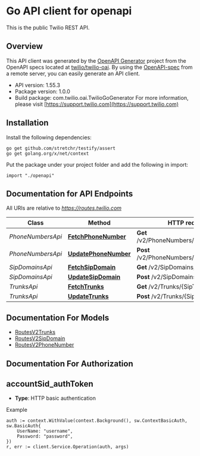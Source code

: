 # Go API client for openapi

This is the public Twilio REST API.

## Overview
This API client was generated by the [OpenAPI Generator](https://openapi-generator.tech) project from the OpenAPI specs located at [twilio/twilio-oai](https://github.com/twilio/twilio-oai/tree/main/spec).  By using the [OpenAPI-spec](https://www.openapis.org/) from a remote server, you can easily generate an API client.

- API version: 1.55.3
- Package version: 1.0.0
- Build package: com.twilio.oai.TwilioGoGenerator
For more information, please visit [https://support.twilio.com](https://support.twilio.com)

## Installation

Install the following dependencies:

```shell
go get github.com/stretchr/testify/assert
go get golang.org/x/net/context
```

Put the package under your project folder and add the following in import:

```golang
import "./openapi"
```

## Documentation for API Endpoints

All URIs are relative to *https://routes.twilio.com*

Class | Method | HTTP request | Description
------------ | ------------- | ------------- | -------------
*PhoneNumbersApi* | [**FetchPhoneNumber**](docs/PhoneNumbersApi.md#fetchphonenumber) | **Get** /v2/PhoneNumbers/{PhoneNumber} | 
*PhoneNumbersApi* | [**UpdatePhoneNumber**](docs/PhoneNumbersApi.md#updatephonenumber) | **Post** /v2/PhoneNumbers/{PhoneNumber} | 
*SipDomainsApi* | [**FetchSipDomain**](docs/SipDomainsApi.md#fetchsipdomain) | **Get** /v2/SipDomains/{SipDomain} | 
*SipDomainsApi* | [**UpdateSipDomain**](docs/SipDomainsApi.md#updatesipdomain) | **Post** /v2/SipDomains/{SipDomain} | 
*TrunksApi* | [**FetchTrunks**](docs/TrunksApi.md#fetchtrunks) | **Get** /v2/Trunks/{SipTrunkDomain} | 
*TrunksApi* | [**UpdateTrunks**](docs/TrunksApi.md#updatetrunks) | **Post** /v2/Trunks/{SipTrunkDomain} | 


## Documentation For Models

 - [RoutesV2Trunks](docs/RoutesV2Trunks.md)
 - [RoutesV2SipDomain](docs/RoutesV2SipDomain.md)
 - [RoutesV2PhoneNumber](docs/RoutesV2PhoneNumber.md)


## Documentation For Authorization



## accountSid_authToken

- **Type**: HTTP basic authentication

Example

```golang
auth := context.WithValue(context.Background(), sw.ContextBasicAuth, sw.BasicAuth{
    UserName: "username",
    Password: "password",
})
r, err := client.Service.Operation(auth, args)
```

